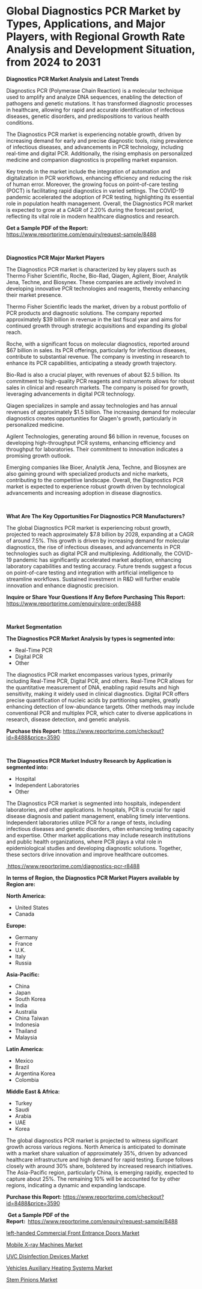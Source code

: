 <p><h1>Global Diagnostics PCR Market by Types, Applications, and Major Players, with Regional Growth Rate Analysis and Development Situation, from 2024 to 2031</h1></p><p><strong>Diagnostics PCR Market Analysis and Latest Trends</strong></p>
<p><p>Diagnostics PCR (Polymerase Chain Reaction) is a molecular technique used to amplify and analyze DNA sequences, enabling the detection of pathogens and genetic mutations. It has transformed diagnostic processes in healthcare, allowing for rapid and accurate identification of infectious diseases, genetic disorders, and predispositions to various health conditions.</p><p>The Diagnostics PCR market is experiencing notable growth, driven by increasing demand for early and precise diagnostic tools, rising prevalence of infectious diseases, and advancements in PCR technology, including real-time and digital PCR. Additionally, the rising emphasis on personalized medicine and companion diagnostics is propelling market expansion.</p><p>Key trends in the market include the integration of automation and digitalization in PCR workflows, enhancing efficiency and reducing the risk of human error. Moreover, the growing focus on point-of-care testing (POCT) is facilitating rapid diagnostics in varied settings. The COVID-19 pandemic accelerated the adoption of PCR testing, highlighting its essential role in population health management. Overall, the Diagnostics PCR market is expected to grow at a CAGR of 2.20% during the forecast period, reflecting its vital role in modern healthcare diagnostics and research.</p></p>
<p><strong>Get a Sample PDF of the Report:&nbsp;</strong> <a href="https://www.reportprime.com/enquiry/request-sample/8488">https://www.reportprime.com/enquiry/request-sample/8488</a></p>
<p>&nbsp;</p>
<p><strong>Diagnostics PCR Major Market Players</strong></p>
<p><p>The Diagnostics PCR market is characterized by key players such as Thermo Fisher Scientific, Roche, Bio-Rad, Qiagen, Agilent, Bioer, Analytik Jena, Techne, and Biosynex. These companies are actively involved in developing innovative PCR technologies and reagents, thereby enhancing their market presence.</p><p>Thermo Fisher Scientific leads the market, driven by a robust portfolio of PCR products and diagnostic solutions. The company reported approximately $39 billion in revenue in the last fiscal year and aims for continued growth through strategic acquisitions and expanding its global reach.</p><p>Roche, with a significant focus on molecular diagnostics, reported around $67 billion in sales. Its PCR offerings, particularly for infectious diseases, contribute to substantial revenue. The company is investing in research to enhance its PCR capabilities, anticipating a steady growth trajectory.</p><p>Bio-Rad is also a crucial player, with revenues of about $2.5 billion. Its commitment to high-quality PCR reagents and instruments allows for robust sales in clinical and research markets. The company is poised for growth, leveraging advancements in digital PCR technology.</p><p>Qiagen specializes in sample and assay technologies and has annual revenues of approximately $1.5 billion. The increasing demand for molecular diagnostics creates opportunities for Qiagen's growth, particularly in personalized medicine.</p><p>Agilent Technologies, generating around $6 billion in revenue, focuses on developing high-throughput PCR systems, enhancing efficiency and throughput for laboratories. Their commitment to innovation indicates a promising growth outlook.</p><p>Emerging companies like Bioer, Analytik Jena, Techne, and Biosynex are also gaining ground with specialized products and niche markets, contributing to the competitive landscape. Overall, the Diagnostics PCR market is expected to experience robust growth driven by technological advancements and increasing adoption in disease diagnostics.</p></p>
<p>&nbsp;</p>
<p><strong>What Are The Key Opportunities For Diagnostics PCR Manufacturers?</strong></p>
<p><p>The global Diagnostics PCR market is experiencing robust growth, projected to reach approximately $7.8 billion by 2028, expanding at a CAGR of around 7.5%. This growth is driven by increasing demand for molecular diagnostics, the rise of infectious diseases, and advancements in PCR technologies such as digital PCR and multiplexing. Additionally, the COVID-19 pandemic has significantly accelerated market adoption, enhancing laboratory capabilities and testing accuracy. Future trends suggest a focus on point-of-care testing and integration with artificial intelligence to streamline workflows. Sustained investment in R&D will further enable innovation and enhance diagnostic precision.</p></p>
<p><strong>Inquire or Share Your Questions If Any Before Purchasing This Report:</strong> <a href="https://www.reportprime.com/enquiry/pre-order/8488">https://www.reportprime.com/enquiry/pre-order/8488</a></p>
<p>&nbsp;</p>
<p><strong>Market Segmentation</strong></p>
<p><strong>The Diagnostics PCR Market Analysis by types is segmented into:</strong></p>
<p><ul><li>Real-Time PCR</li><li>Digital PCR</li><li>Other</li></ul></p>
<p><p>The diagnostics PCR market encompasses various types, primarily including Real-Time PCR, Digital PCR, and others. Real-Time PCR allows for the quantitative measurement of DNA, enabling rapid results and high sensitivity, making it widely used in clinical diagnostics. Digital PCR offers precise quantification of nucleic acids by partitioning samples, greatly enhancing detection of low-abundance targets. Other methods may include conventional PCR and multiplex PCR, which cater to diverse applications in research, disease detection, and genetic analysis.</p></p>
<p><strong>Purchase this Report:&nbsp;</strong><a href="https://www.reportprime.com/checkout?id=8488&price=3590">https://www.reportprime.com/checkout?id=8488&price=3590</a></p>
<p>&nbsp;</p>
<p><strong>The Diagnostics PCR Market Industry Research by Application is segmented into:</strong></p>
<p><ul><li>Hospital</li><li>Independent Laboratories</li><li>Other</li></ul></p>
<p><p>The Diagnostics PCR market is segmented into hospitals, independent laboratories, and other applications. In hospitals, PCR is crucial for rapid disease diagnosis and patient management, enabling timely interventions. Independent laboratories utilize PCR for a range of tests, including infectious diseases and genetic disorders, often enhancing testing capacity and expertise. Other market applications may include research institutions and public health organizations, where PCR plays a vital role in epidemiological studies and developing diagnostic solutions. Together, these sectors drive innovation and improve healthcare outcomes.</p></p>
<p><a href="https://www.reportprime.com/diagnostics-pcr-r8488">&nbsp;https://www.reportprime.com/diagnostics-pcr-r8488</a></p>
<p><strong>In terms of Region, the Diagnostics PCR Market Players available by Region are:</strong></p>
<p>
    <p> <strong> North America: </strong>
        <ul>
            <li>United States</li>
            <li>Canada</li>
        </ul>
        </p> 
    <p> <strong> Europe: </strong>
        <ul>
            <li>Germany</li>
            <li>France</li>
            <li>U.K.</li>
            <li>Italy</li>
            <li>Russia</li>
        </ul>
        </p> 
    <p> <strong> Asia-Pacific: </strong>
        <ul>
            <li>China</li>
            <li>Japan</li>
            <li>South Korea</li>
            <li>India</li>
            <li>Australia</li>
            <li>China Taiwan</li>
            <li>Indonesia</li>
            <li>Thailand</li>
            <li>Malaysia</li>
        </ul>
        </p> 
    <p> <strong> Latin America: </strong>
        <ul>
            <li>Mexico</li>
            <li>Brazil</li>
            <li>Argentina Korea</li>
            <li>Colombia</li>
        </ul>
        </p> 
    <p> <strong> Middle East & Africa: </strong>
        <ul>
            <li>Turkey</li>
            <li>Saudi</li>
            <li>Arabia</li>
            <li>UAE</li>
            <li>Korea</li>
        </ul>
    </p>
    </p>
<p><p>The global diagnostics PCR market is projected to witness significant growth across various regions. North America is anticipated to dominate with a market share valuation of approximately 35%, driven by advanced healthcare infrastructure and high demand for rapid testing. Europe follows closely with around 30% share, bolstered by increased research initiatives. The Asia-Pacific region, particularly China, is emerging rapidly, expected to capture about 25%. The remaining 10% will be accounted for by other regions, indicating a dynamic and expanding landscape.</p></p>
<p><strong>Purchase this Report: </strong><a href="https://www.reportprime.com/checkout?id=8488&price=3590">https://www.reportprime.com/checkout?id=8488&price=3590</a></p>
<p>&nbsp;<strong>Get a Sample PDF of the Report:&nbsp;&nbsp;</strong><a href="https://www.reportprime.com/enquiry/request-sample/8488">https://www.reportprime.com/enquiry/request-sample/8488</a></p>
<p><strong></strong></p>
<p><p><a href="https://medium.com/@brendafgmorris532/the-left-handed-commercial-front-entrance-doors-market-decisions-are-mostly-driven-by-resource-ba5a92a50b6b">left-handed Commercial Front Entrance Doors Market</a></p><p><a href="https://issuu.com/reportprime-2/docs/mobile-x-ray-machines-market-size-2_502bf7f30e1cdb">Mobile X-ray Machines Market</a></p><p><a href="https://github.com/dringals/Market-Research-Report-List-5/blob/main/uvc-disinfection-devices-market.md">UVC Disinfection Devices Market</a></p><p><a href="https://issuu.com/reportprime-2/docs/vehicles-auxiliary-heating-systems-_9c13568f2f9537">Vehicles Auxiliary Heating Systems Market</a></p><p><a href="https://www.linkedin.com/pulse/exploring-stem-pinions-market-dynamics-global-trends-future-wumhe?trackingId=WFUhhsS%2FSjeV2NJoVIcrYw%3D%3D">Stem Pinions Market</a></p></p>